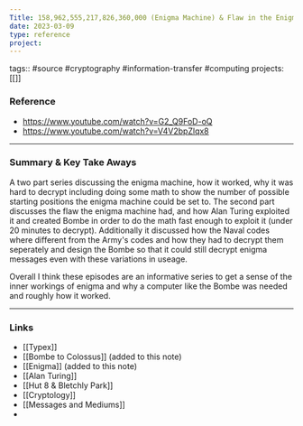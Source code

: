 ```yaml
---
Title: 158,962,555,217,826,360,000 (Enigma Machine) & Flaw in the Enigma Code
date: 2023-03-09
type: reference
project:
---
```


tags:: #source #cryptography #information-transfer #computing 
projects:[[]]

### Reference 

- https://www.youtube.com/watch?v=G2_Q9FoD-oQ
- https://www.youtube.com/watch?v=V4V2bpZlqx8


---

### Summary & Key Take Aways

A two part series discussing the enigma machine, how it worked, why it was hard to decrypt including doing some math to show the number of possible starting positions the enigma machine could be set to. The second part discusses the flaw the enigma machine had, and how Alan Turing exploited it and created Bombe in order to do the math fast enough to exploit it (under 20 minutes to decrypt). Additionally it discussed how the Naval codes where different from the Army's codes and how they had to decrypt them seperately and design the Bombe so that it could still decrypt enigma messages even with these variations in useage. 

Overall I think these episodes are an informative series to get a sense of the inner workings of enigma and why a computer like the Bombe was needed and roughly how it worked.

--- 

### Links
- [[Typex]] 
- [[Bombe to Colossus]] (added to this note)
- [[Enigma]] (added to this note)
- [[Alan Turing]]
- [[Hut 8 & Bletchly Park]]
- [[Cryptology]]
- [[Messages and Mediums]]
- 